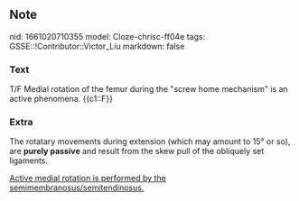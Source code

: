 ## Note
nid: 1661020710355
model: Cloze-chrisc-ff04e
tags: GSSE::!Contributor::Victor_Liu
markdown: false

### Text
T/F Medial rotation of the femur during the "screw home mechanism" is an active phenomena. {{c1::F}}

### Extra
The rotatary movements during extension (which may amount to 15° or
so), are <b>purely passive</b> and result from the skew pull of the
obliquely set ligaments.
<div>
  <u>Active medial rotation is performed by the
  semimembranosus/semitendinosus.</u>
</div>
